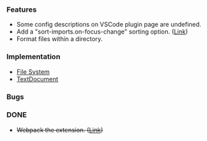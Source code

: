 <!-- markdownlint-disable first-line-h1 -->

### Features

- Some config descriptions on VSCode plugin page are undefined.
- Add a "sort-imports.on-focus-change" sorting option. ([Link](https://github.com/amatiasq/vsc-sort-imports/issues/30))
- Format files within a directory.

### Implementation

- [File System](https://code.visualstudio.com/api/references/vscode-api#FileSystem)
- [TextDocument](https://code.visualstudio.com/api/references/vscode-api#TextDocument)

### Bugs

### DONE

- ~~Webpack the extension. ([Link](https://github.com/znikola/vscode-es6-typescript-import-sorter/issues/52))~~
